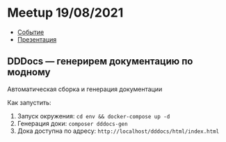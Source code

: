 Meetup 19/08/2021
=================

- [Событие](https://dddevotion.timepad.ru/event/1733246/)
- [Презентация](https://drive.google.com/file/d/1hf8KYCCC9c4qeh5Is1BRyvynvJov5vxz/view?usp=sharing)

DDDocs — генерирем документацию по модному
------------------------------------------

Автоматическая сборка и генерация документации

Как запустить:

1. Запуск окружения: `cd env && docker-compose up -d`
2. Генерация доки: `composer dddocs-gen`
3. Дока доступна по адресу: `http://localhost/dddocs/html/index.html`